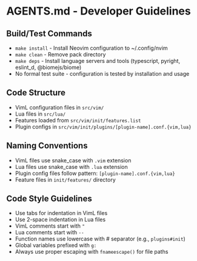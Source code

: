 # AGENTS.md - Developer Guidelines

## Build/Test Commands
- `make install` - Install Neovim configuration to ~/.config/nvim
- `make clean` - Remove pack directory
- `make deps` - Install language servers and tools (typescript, pyright, eslint_d, @biomejs/biome)
- No formal test suite - configuration is tested by installation and usage

## Code Structure
- VimL configuration files in `src/vim/`
- Lua files in `src/lua/` 
- Features loaded from `src/vim/init/features.list`
- Plugin configs in `src/vim/init/plugins/[plugin-name].conf.{vim,lua}`

## Naming Conventions
- VimL files use snake_case with `.vim` extension
- Lua files use snake_case with `.lua` extension  
- Plugin config files follow pattern: `[plugin-name].conf.{vim,lua}`
- Feature files in `init/features/` directory

## Code Style Guidelines
- Use tabs for indentation in VimL files
- Use 2-space indentation in Lua files
- VimL comments start with `"`
- Lua comments start with `--`
- Function names use lowercase with # separator (e.g., `plugins#init`)
- Global variables prefixed with `g:`
- Always use proper escaping with `fnameescape()` for file paths